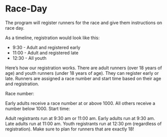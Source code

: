 # Race-Day
The program will register runners for the race and give them instructions on race day.


As a timeline, registration would look like this:
- 9:30 - Adult and registered early
- 11:00 - Adult and registered late
- 12:30 - All youth

Here’s how our registration works. There are adult runners (over 18 years of age) and youth runners (under 18 years of age). They can register early or late. Runners are assigned a race number and start time based on their age and registration.

Race number:

Early adults receive a race number at or above 1000.
All others receive a number below 1000.
Start time:

Adult registrants run at 9:30 am or 11:00 am.
Early adults run at 9:30 am.
Late adults run at 11:00 am.
Youth registrants run at 12:30 pm (regardless of registration).
Make sure to plan for runners that are exactly 18!
